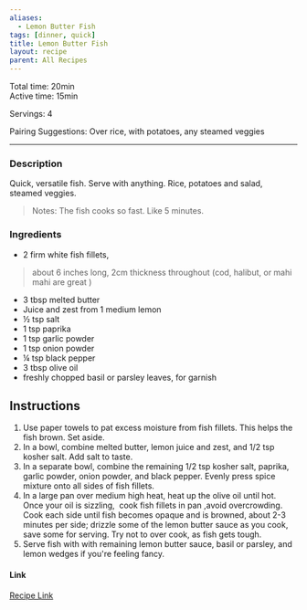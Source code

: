 ```yaml
---
aliases:
  - Lemon Butter Fish
tags: [dinner, quick]
title: Lemon Butter Fish
layout: recipe
parent: All Recipes
---
```

Total time: 20min  
Active time: 15min  
  
Servings: 4  
  
Pairing Suggestions: Over rice, with potatoes, any steamed veggies  
    
  
---  
### Description   
Quick, versatile fish. Serve with anything. Rice, potatoes and salad, steamed veggies.  
>Notes: The fish cooks so fast. Like 5 minutes.   
  
### Ingredients    
   
- 2 firm white fish fillets,   
>about 6 inches long, 2cm thickness throughout (cod, halibut, or mahi mahi are great )  
- 3 tbsp melted butter  
- Juice and zest from 1 medium lemon  
- ½ tsp salt  
- 1 tsp paprika  
- 1 tsp garlic powder  
- 1 tsp onion powder  
- ¼ tsp black pepper  
- 3 tbsp olive oil  
- freshly chopped basil or parsley leaves, for garnish  
## Instructions   
1. Use paper towels to pat excess moisture from fish fillets. This helps the fish brown. Set aside.  
2. In a bowl, combine melted butter, lemon juice and zest, and 1/2 tsp kosher salt. Add salt to taste.   
3. In a separate bowl, combine the remaining 1/2 tsp kosher salt, paprika, garlic powder, onion powder, and black pepper. Evenly press spice mixture onto all sides of fish fillets.  
4. In a large pan over medium high heat, heat up the olive oil until hot. Once your oil is sizzling,  cook fish fillets in pan ,avoid overcrowding. Cook each side until fish becomes opaque and is browned, about 2-3 minutes per side; drizzle some of the lemon butter sauce as you cook, save some for serving. Try not to over cook, as fish gets tough.  
5. Serve fish with with remaining lemon butter sauce, basil or parsley, and lemon wedges if you're feeling fancy.   
  
  
#### Link  
[Recipe Link](https://www.chewoutloud.com/easy-lemon-butter-fish-15-minutes/#jump-to-recipe)